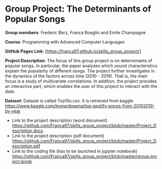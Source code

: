 # Group Project: The Determinants of Popular Songs 

**Group members**: Frederic Barz, Franca Boeglin and Emile Champagne

**Course**: Programming with Advanced Computer Languages 

**GitHub Pages Link**:  [https://franca97.github.io/skills_group_project/]

**Project Description**: The focus of this group project is on determinants of popular songs. In particular, the paper analyzes which sound characteristics explain the popularity of different songs. The project further investigates in the dynamics of the factors across time (2010 - 2019). That is, the main focus is a study of multivariate correlations. In addition, the project provides an interactive part, which enables the user of this project to interact with the data. 

**Dataset**: Dataset is called Top10s.csv. It is retrieved from kaggle https://www.kaggle.com/leonardopena/top-spotify-songs-from-20102019-by-year 


* Link to the project description (word document) https://github.com/Franca97/skills_group_project/blob/master/Project_Description.docx
* Link to the project description (pdf document) https://github.com/Franca97/skills_group_project/blob/master/Project_Description.pdf
* Link to the coding file (has to be launched in jupyter notebook)
https://github.com/Franca97/skills_group_project/blob/master/group.project.ipynb
